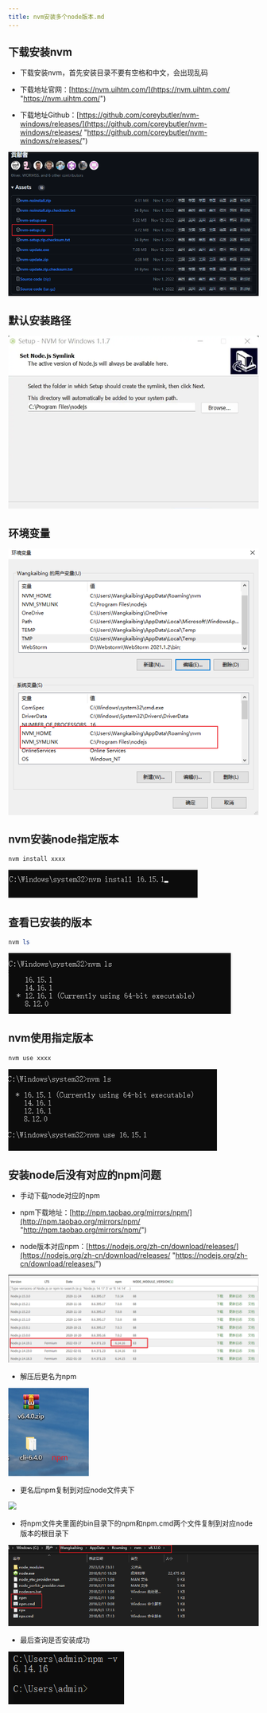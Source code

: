 ```yaml
---
title: nvm安装多个node版本.md
---
```


## 下载安装nvm

* 下载安装nvm，首先安装目录不要有空格和中文，会出现乱码

* 下载地址官网：[https://nvm.uihtm.com/](https://nvm.uihtm.com/ "https://nvm.uihtm.com/")

* 下载地址Github：[https://github.com/coreybutler/nvm-windows/releases/](https://github.com/coreybutler/nvm-windows/releases/ "https://github.com/coreybutler/nvm-windows/releases/")

![](/环境部署/nvm安装多个node版本/download.png)

## 默认安装路径

![](/环境部署/nvm安装多个node版本/安装路径.png)

## 环境变量

![](/环境部署/nvm安装多个node版本/环境变量.png)

## nvm安装node指定版本

```powershell
nvm install xxxx
```

![](/环境部署/nvm安装多个node版本/安装指定版本.png)

## 查看已安装的版本

```powershell
nvm ls
```

![](/环境部署/nvm安装多个node版本/查看已安装的版本.png)

## nvm使用指定版本

```powershell
nvm use xxxx
```

![](/环境部署/nvm安装多个node版本/使用指定版本.png)

## 安装node后没有对应的npm问题

* 手动下载node对应的npm

* npm下载地址：[http://npm.taobao.org/mirrors/npm/](http://npm.taobao.org/mirrors/npm/ "http://npm.taobao.org/mirrors/npm/")

* node版本对应npm：[https://nodejs.org/zh-cn/download/releases/](https://nodejs.org/zh-cn/download/releases/ "https://nodejs.org/zh-cn/download/releases/")

![](/环境部署/nvm安装多个node版本/npm对应版本.png)

* 解压后更名为npm

![](/环境部署/nvm安装多个node版本/解压更名.png)

* 更名后npm复制到对应node文件夹下

![](/环境部署/nvm安装多个node版本/npm复制到对应文件夹)

* 将npm文件夹里面的bin目录下的npm和npm.cmd两个文件复制到对应node版本的根目录下

![](/环境部署/nvm安装多个node版本/复制到对应文件夹.png)

* 最后查询是否安装成功

![](/环境部署/nvm安装多个node版本/查询是否安装成功.png)

